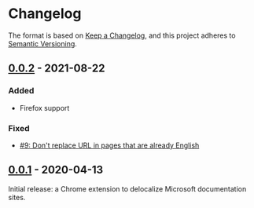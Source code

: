 Changelog
=========

The format is based on [Keep a Changelog](https://keepachangelog.com/en/1.0.0/), and this project adheres to [Semantic
Versioning](https://semver.org/spec/v2.0.0.html).

## [0.0.2] - 2021-08-22
### Added
- Firefox support

### Fixed
- [#9: Don't replace URL in pages that are already English](https://github.com/ForNeVeR/msdn-delocalizer/issues/9)

## [0.0.1] - 2020-04-13
Initial release: a Chrome extension to delocalize Microsoft documentation sites.

[0.0.1]: https://github.com/ForNeVeR/msdn-delocalizer/releases/tag/v0.0.1
[0.0.2]: https://github.com/ForNeVeR/fornever.me/compare/v0.0.1...v0.0.2
[Unreleased]: https://github.com/ForNeVeR/fornever.me/compare/v0.0.2...HEAD
